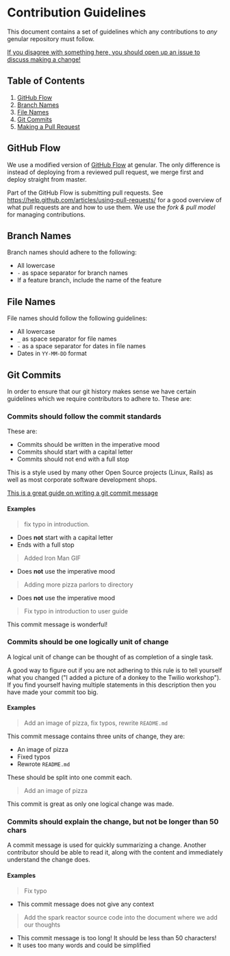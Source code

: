 # Contribution Guidelines

This document contains a set of guidelines which any contributions to *any* genular repository must follow.

[If you disagree with something here, you should open up an issue to discuss making a change!](https://github.com/genular/pandora/issues/new)

## Table of Contents

1. [GitHub Flow](#github-flow)
2. [Branch Names](#branch-names)
3. [File Names](#file-names)
4. [Git Commits](#git-commits)
5. [Making a Pull Request](#making-a-pull-request)

## GitHub Flow

We use a modified version of [GitHub Flow](https://guides.github.com/introduction/flow/) at genular. The only difference is instead of deploying from a reviewed pull request, we merge first and deploy straight from master.

Part of the GitHub Flow is submitting pull requests. See https://help.github.com/articles/using-pull-requests/ for a good overview of what pull requests are and how to use them. We use the _fork & pull model_ for managing contributions.

## Branch Names

Branch names should adhere to the following:

- All lowercase
- `-` as space separator for branch names
- If a feature branch, include the name of the feature

## File Names

File names should follow the following guidelines:

- All lowercase
- `_` as space separator for file names
- `-` as a space separator for dates in file names
- Dates in `YY-MM-DD` format

## Git Commits

In order to ensure that our git history makes sense we have certain guidelines which we require contributors to adhere to. These are:

### Commits should follow the commit standards

These are:

- Commits should be written in the imperative mood
- Commits should start with a capital letter
- Commits should not end with a full stop

This is a style used by many other Open Source projects (Linux, Rails) as well as most corporate software development shops.

[This is a great guide on writing a git commit message](http://chris.beams.io/posts/git-commit/)

#### Examples

> fix typo in introduction.

- Does **not** start with a capital letter
- Ends with a full stop

> Added Iron Man GIF

- Does **not** use the imperative mood

> Adding more pizza parlors to directory

- Does **not** use the imperative mood

> Fix typo in introduction to user guide

This commit message is wonderful!

### Commits should be one logically unit of change

A logical unit of change can be thought of as completion of a single task.

A good way to figure out if you are not adhering to this rule is to tell yourself what you changed ("I added a picture of a donkey to the Twilio workshop"). If you find yourself having multiple statements in this description then you have made your commit too big.

#### Examples

> Add an image of pizza, fix typos, rewrite `README.md`

This commit message contains three units of change, they are:

- An image of pizza
- Fixed typos
- Rewrote `README.md`

These should be split into one commit each.

> Add an image of pizza

This commit is great as only one logical change was made.

### Commits should explain the change, but not be longer than 50 chars

A commit message is used for quickly summarizing a change. Another contributor should be able to read it, along with the content and immediately understand the change does.

#### Examples

> Fix typo

- This commit message does not give any context

> Add the spark reactor source code into the document where we add our thoughts

- This commit message is too long! It should be less than 50 characters!
- It uses too many words and could be simplified
